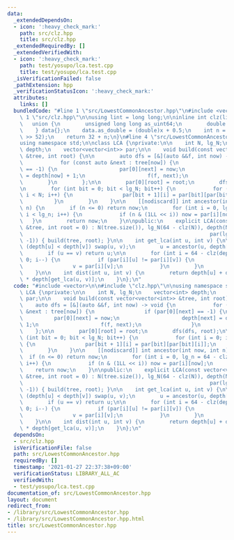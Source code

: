 ```yaml
---
data:
  _extendedDependsOn:
  - icon: ':heavy_check_mark:'
    path: src/clz.hpp
    title: src/clz.hpp
  _extendedRequiredBy: []
  _extendedVerifiedWith:
  - icon: ':heavy_check_mark:'
    path: test/yosupo/lca.test.cpp
    title: test/yosupo/lca.test.cpp
  _isVerificationFailed: false
  _pathExtension: hpp
  _verificationStatusIcon: ':heavy_check_mark:'
  attributes:
    links: []
  bundledCode: "#line 1 \"src/LowestCommonAncestor.hpp\"\n#include <vector>\n\n#line\
    \ 1 \"src/clz.hpp\"\n\nusing lint = long long;\n\ninline int clz(lint x) {\n \
    \   union {\n        unsigned long long as_uint64;\n        double as_double;\n\
    \    } data{};\n    data.as_double = (double)x + 0.5;\n    int n = 1054 - (int)(data.as_uint64\
    \ >> 52);\n    return 32 + n;\n}\n#line 4 \"src/LowestCommonAncestor.hpp\"\n\n\
    using namespace std;\n\nclass LCA {\nprivate:\n\n    int N, lg_N;\n    vector<int>\
    \ depth;\n    vector<vector<int>> par;\n\n    void build(const vector<vector<int>>\
    \ &tree, int root) {\n\n        auto dfs = [&](auto &&f, int now) -> void {\n\
    \            for (const auto &next : tree[now]) {\n                if (par[0][next]\
    \ == -1) {\n                    par[0][next] = now;\n                    depth[next]\
    \ = depth[now] + 1;\n                    f(f, next);\n                }\n    \
    \        }\n        };\n\n        par[0][root] = root;\n        dfs(dfs, root);\n\
    \n        for (int bit = 0; bit < lg_N; bit++) {\n            for (int i = 0;\
    \ i < N; i++) {\n                par[bit + 1][i] = par[bit][par[bit][i]];\n  \
    \          }\n        }\n    }\n\n    [[nodiscard]] int ancestor(int now, int\
    \ n) {\n        if (n <= 0) return now;\n        for (int i = 0, lg_n = 64 - clz(n);\
    \ i < lg_n; i++) {\n            if (n & (1LL << i)) now = par[i][now];\n     \
    \   }\n        return now;\n    }\n\npublic:\n    explicit LCA(const vector<vector<int>>\
    \ &tree, int root = 0) : N(tree.size()), lg_N(64 - clz(N)), depth(N),\n      \
    \                                                            par(lg_N + 1, vector<int>(N,\
    \ -1)) { build(tree, root); }\n\n    int get_lca(int u, int v) {\n\n        if\
    \ (depth[u] < depth[v]) swap(u, v);\n        u = ancestor(u, depth[u] - depth[v]);\n\
    \        if (u == v) return u;\n\n        for (int i = 64 - clz(depth[u]); i >=\
    \ 0; i--) {\n            if (par[i][u] != par[i][v]) {\n                u = par[i][u];\n\
    \                v = par[i][v];\n            }\n        }\n        return par[0][u];\n\
    \    }\n\n    int dist(int u, int v) {\n        return depth[u] + depth[v] - 2\
    \ * depth[get_lca(u, v)];\n    }\n};\n"
  code: "#include <vector>\n\n#include \"clz.hpp\"\n\nusing namespace std;\n\nclass\
    \ LCA {\nprivate:\n\n    int N, lg_N;\n    vector<int> depth;\n    vector<vector<int>>\
    \ par;\n\n    void build(const vector<vector<int>> &tree, int root) {\n\n    \
    \    auto dfs = [&](auto &&f, int now) -> void {\n            for (const auto\
    \ &next : tree[now]) {\n                if (par[0][next] == -1) {\n          \
    \          par[0][next] = now;\n                    depth[next] = depth[now] +\
    \ 1;\n                    f(f, next);\n                }\n            }\n    \
    \    };\n\n        par[0][root] = root;\n        dfs(dfs, root);\n\n        for\
    \ (int bit = 0; bit < lg_N; bit++) {\n            for (int i = 0; i < N; i++)\
    \ {\n                par[bit + 1][i] = par[bit][par[bit][i]];\n            }\n\
    \        }\n    }\n\n    [[nodiscard]] int ancestor(int now, int n) {\n      \
    \  if (n <= 0) return now;\n        for (int i = 0, lg_n = 64 - clz(n); i < lg_n;\
    \ i++) {\n            if (n & (1LL << i)) now = par[i][now];\n        }\n    \
    \    return now;\n    }\n\npublic:\n    explicit LCA(const vector<vector<int>>\
    \ &tree, int root = 0) : N(tree.size()), lg_N(64 - clz(N)), depth(N),\n      \
    \                                                            par(lg_N + 1, vector<int>(N,\
    \ -1)) { build(tree, root); }\n\n    int get_lca(int u, int v) {\n\n        if\
    \ (depth[u] < depth[v]) swap(u, v);\n        u = ancestor(u, depth[u] - depth[v]);\n\
    \        if (u == v) return u;\n\n        for (int i = 64 - clz(depth[u]); i >=\
    \ 0; i--) {\n            if (par[i][u] != par[i][v]) {\n                u = par[i][u];\n\
    \                v = par[i][v];\n            }\n        }\n        return par[0][u];\n\
    \    }\n\n    int dist(int u, int v) {\n        return depth[u] + depth[v] - 2\
    \ * depth[get_lca(u, v)];\n    }\n};\n"
  dependsOn:
  - src/clz.hpp
  isVerificationFile: false
  path: src/LowestCommonAncestor.hpp
  requiredBy: []
  timestamp: '2021-01-27 22:37:38+09:00'
  verificationStatus: LIBRARY_ALL_AC
  verifiedWith:
  - test/yosupo/lca.test.cpp
documentation_of: src/LowestCommonAncestor.hpp
layout: document
redirect_from:
- /library/src/LowestCommonAncestor.hpp
- /library/src/LowestCommonAncestor.hpp.html
title: src/LowestCommonAncestor.hpp
---
```

